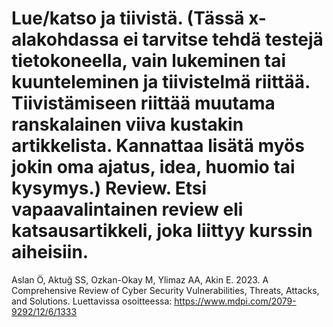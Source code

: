 # Lue/katso ja tiivistä. (Tässä x-alakohdassa ei tarvitse tehdä testejä tietokoneella, vain lukeminen tai kuunteleminen ja tiivistelmä riittää. Tiivistämiseen riittää muutama ranskalainen viiva kustakin artikkelista. Kannattaa lisätä myös jokin oma ajatus, idea, huomio tai kysymys.) Review. Etsi vapaavalintainen review eli katsausartikkeli, joka liittyy kurssin aiheisiin.

 

Aslan Ö, Aktuğ SS, Ozkan-Okay M, Ylimaz AA, Akin E. 2023. A Comprehensive Review of Cyber Security Vulnerabilities, Threats, Attacks, and Solutions. Luettavissa osoitteessa: https://www.mdpi.com/2079-9292/12/6/1333
